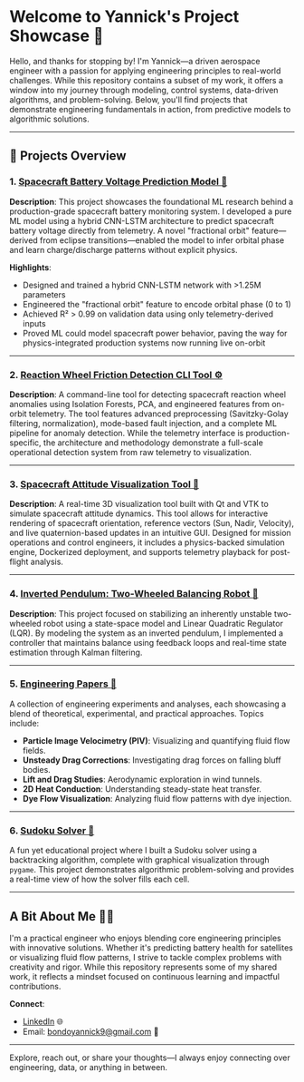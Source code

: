 # Welcome to Yannick's Project Showcase 🚀

Hello, and thanks for stopping by! I'm Yannick—a driven aerospace engineer with a passion for applying engineering principles to real-world challenges. While this repository contains a subset of my work, it offers a window into my journey through modeling, control systems, data-driven algorithms, and problem-solving. Below, you'll find projects that demonstrate engineering fundamentals in action, from predictive models to algorithmic solutions.

---

## 📂 Projects Overview

### 1. [Spacecraft Battery Voltage Prediction Model 🔋](./Battery_Voltage_Prediction/spacecraft_battery_prediction_research.md)  
**Description**: This project showcases the foundational ML research behind a production-grade spacecraft battery monitoring system. I developed a pure ML model using a hybrid CNN-LSTM architecture to predict spacecraft battery voltage directly from telemetry. A novel "fractional orbit" feature—derived from eclipse transitions—enabled the model to infer orbital phase and learn charge/discharge patterns without explicit physics.

**Highlights**:
- Designed and trained a hybrid CNN-LSTM network with >1.25M parameters  
- Engineered the "fractional orbit" feature to encode orbital phase (0 to 1)  
- Achieved R² > 0.99 on validation data using only telemetry-derived inputs  
- Proved ML could model spacecraft power behavior, paving the way for physics-integrated production systems now running live on-orbit

---

### 2. [Reaction Wheel Friction Detection CLI Tool ⚙️](./rw_anomaly_detection/rw_friction_readme.md)  
**Description**: A command-line tool for detecting spacecraft reaction wheel anomalies using Isolation Forests, PCA, and engineered features from on-orbit telemetry. The tool features advanced preprocessing (Savitzky-Golay filtering, normalization), mode-based fault injection, and a complete ML pipeline for anomaly detection. While the telemetry interface is production-specific, the architecture and methodology demonstrate a full-scale operational detection system from raw telemetry to visualization.

---

### 3. [Spacecraft Attitude Visualization Tool 🌌](./OrbitVizProjectRoot/spacecraft_viz_readme.md)  
**Description**: A real-time 3D visualization tool built with Qt and VTK to simulate spacecraft attitude dynamics. This tool allows for interactive rendering of spacecraft orientation, reference vectors (Sun, Nadir, Velocity), and live quaternion-based updates in an intuitive GUI. Designed for mission operations and control engineers, it includes a physics-backed simulation engine, Dockerized deployment, and supports telemetry playback for post-flight analysis.

---

### 4. [Inverted Pendulum: Two-Wheeled Balancing Robot 🤖](./Inverted_Pendulum)  
**Description**: This project focused on stabilizing an inherently unstable two-wheeled robot using a state-space model and Linear Quadratic Regulator (LQR). By modeling the system as an inverted pendulum, I implemented a controller that maintains balance using feedback loops and real-time state estimation through Kalman filtering.

---

### 5. [Engineering Papers 📄](./Papers)  
A collection of engineering experiments and analyses, each showcasing a blend of theoretical, experimental, and practical approaches. Topics include:
- **Particle Image Velocimetry (PIV)**: Visualizing and quantifying fluid flow fields.  
- **Unsteady Drag Corrections**: Investigating drag forces on falling bluff bodies.  
- **Lift and Drag Studies**: Aerodynamic exploration in wind tunnels.  
- **2D Heat Conduction**: Understanding steady-state heat transfer.  
- **Dye Flow Visualization**: Analyzing fluid flow patterns with dye injection.

---

### 6. [Sudoku Solver 🧩](./Sudoku_Solver)  
A fun yet educational project where I built a Sudoku solver using a backtracking algorithm, complete with graphical visualization through `pygame`. This project demonstrates algorithmic problem-solving and provides a real-time view of how the solver fills each cell.

---

## A Bit About Me 🧑‍🚀

I'm a practical engineer who enjoys blending core engineering principles with innovative solutions. Whether it's predicting battery health for satellites or visualizing fluid flow patterns, I strive to tackle complex problems with creativity and rigor. While this repository represents some of my shared work, it reflects a mindset focused on continuous learning and impactful contributions.

**Connect**:
- [LinkedIn](https://www.linkedin.com/in/yannab) 🌐
- Email: bondoyannick9@gmail.com 📧

---

Explore, reach out, or share your thoughts—I always enjoy connecting over engineering, data, or anything in between.
